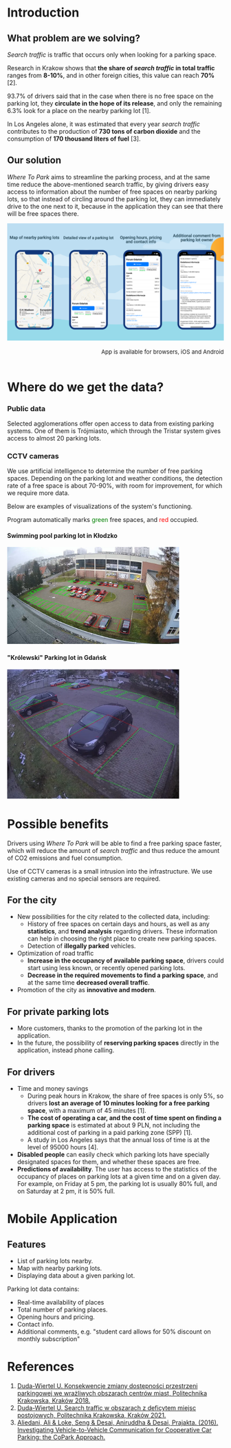 # Introduction

## What problem are we solving?

*Search traffic* is traffic that occurs only when looking for a parking space.

Research in Krakow shows that **the share of *search traffic* in total traffic** ranges from **8-10%**, and in other foreign cities, this value can reach **70%** [2].

93.7% of drivers said that in the case when there is no free space on the parking lot, they **circulate in the hope of its release**, and only the remaining 6.3% look for a place on the nearby parking lot [1].

In Los Angeles alone, it was estimated that every year *search traffic* contributes to the production of **730 tons of carbon dioxide** and the consumption of **170 thousand liters of fuel** [3].

## Our solution

*Where To Park* aims to streamline the parking process, and at the same time reduce the above-mentioned search traffic, by giving drivers easy access to information about the number of free spaces on nearby parking lots, so that instead of circling around the parking lot, they can immediately drive to the one next to it, because in the application they can see that there will be free spaces there.

<a href="preview.webp"><img src="preview.webp"/></a>
<div style="text-align: right;">
  <font size="2">App is available for browsers, iOS and Android</font>
</div>
<br/>

# Where do we get the data?

### Public data

Selected agglomerations offer open access to data from existing parking systems.
One of them is Trójmiasto, which through the Tristar system gives access to almost 20 parking lots.

### CCTV cameras

We use artificial intelligence to determine the number of free parking spaces.
Depending on the parking lot and weather conditions, the detection rate of a free space is about 70-90%, with room for improvement, for which we require more data.

Below are examples of visualizations of the system's functioning.

Program automatically marks <span style="color:green">green</span> free spaces, and <span style="color:red">red</span> occupied.


#### Swimming pool parking lot in Kłodzko
<a href="/visualisation/basen_klodzko-1.webp" target="_blank">
    <img src="/visualisation/basen_klodzko-1.webp" width="400px">
</a>

#### "Królewski" Parking lot in Gdańsk

<a href="/visualisation/krolewski_gdansk-1.webp" target="_blank">
    <img src="/visualisation/krolewski_gdansk-1.webp" width="400px">
</a>


# Possible benefits

Drivers using *Where To Park* will be able to find a free parking space faster, which will reduce the amount of *search traffic* and thus reduce the amount of CO2 emissions and fuel consumption.


Use of CCTV cameras is a small intrusion into the infrastructure. We use existing cameras and no special sensors are required.

## For the city

- New possibilities for the city related to the collected data, including:
  - History of free spaces on certain days and hours, as well as any **statistics**, and **trend analysis** regarding drivers. These information can help in choosing the right place to create new parking spaces.
  - Detection of **illegally parked** vehicles.
- Optimization of road traffic
    - **Increase in the occupancy of available parking space**, drivers could start using less known, or recently opened parking lots.
    - **Decrease in the required movements to find a parking space**, and at the same time **decreased overall traffic**.
- Promotion of the city as **innovative and modern**.

## For private parking lots

- More customers, thanks to the promotion of the parking lot in the application.
- In the future, the possibility of **reserving parking spaces** directly in the application, instead phone calling.

## For drivers

- Time and money savings
    - During peak hours in Krakow, the share of free spaces is only 5%, so drivers **lost an average of 10 minutes looking for a free parking space**, with a maximum of 45 minutes [1].
    - **The cost of operating a car, and the cost of time spent on finding a parking space** is estimated at about 9 PLN, not including the additional cost of parking in a paid parking zone (SPP) [1].
    - A study in Los Angeles says that the annual loss of time is at the level of 95000 hours [4].
- **Disabled people** can easily check which parking lots have specially designated spaces for them, and whether these spaces are free.
- **Predictions of availability**. The user has access to the statistics of the occupancy of places on parking lots at a given time and on a given day. For example, on Friday at 5 pm, the parking lot is usually 80% full, and on Saturday at 2 pm, it is 50% full.


# Mobile Application

## Features

- List of parking lots nearby.
- Map with nearby parking lots.
- Displaying data about a given parking lot.

Parking lot data contains:
- Real-time availability of places
- Total number of parking places.
- Opening hours and pricing.
- Contact info.
- Additional comments, e.g. "student card allows for 50% discount on monthly subscription"

# References
1. [Duda-Wiertel U. Konsekwencje zmiany dostępności przestrzeni parkingowej we wrażliwych obszarach centrów miast, Politechnika Krakowska, Kraków 2018.](https://yadda.icm.edu.pl/baztech/element/bwmeta1.element.baztech-51e98198-f84e-4b3f-8a4a-2492f1fef1df)
2. [Duda-Wiertel U. Search traffic w obszarach z deficytem miejsc postojowych, Politechnika Krakowska, Kraków 2021.](https://yadda.icm.edu.pl/baztech/element/bwmeta1.element.baztech-d8bf4176-2ea0-4571-b5a5-bdc066343c33)
3. [Aliedani, Ali & Loke, Seng & Desai, Aniruddha & Desai, Prajakta. (2016). Investigating Vehicle-to-Vehicle Communication for Cooperative Car Parking: the CoPark Approach.](https://www.researchgate.net/publication/307534127_Investigating_Vehicle-to-Vehicle_Communication_for_Cooperative_Car_Parking_the_CoPark_Approach)
